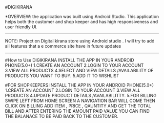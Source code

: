 #DIGIKIRANA

*OVERVIEW:
the application was built using Android Studio. This application helps both the customer and shop keeper and has high responsiveness and user friendly UI.

****************************************************************************************************************************************
NOTE: Project on  Digital kirana store using Android studio .
I will try to add all features that a e commerce site have in future updates
****************************************************************************************************************************************
#How to Use DIGIKIRANA 
INSTALL THE APP IN YOUR ANDROID PHONE(5.0+)
1.CREATE AN ACCOUNT
2.LOGIN TO YOUR ACCOUNT
3.VIEW ALL PRODUCTS
4.SELECT AND VIEW DETAILS /AVAILABILITY OF PRODUCTS YOU WANT TO BUY.
5.ADD IT TO WISHLIST 

#FOR SHOPKEEPERS
INSTALL THE APP IN YOUR ANDROID PHONE(5.0+)
1.CREATE AN ACCOUNT
2.LOGIN TO YOUR ACCOUNT
3.VIEW ALL PRODUCTS
4.UPDATE PRODUCT DETAILS /AVAILABILITTY.
5.FOR BILLING SWIPE LEFT FROM HOME SCREEN A NAVIGATION BAR WILL COME THEN CLICK ON BILLING
ADD ITEM , PRICE , QAUNTITY AND GET THE TOTAL BILL AND AFTER ENTERING THE AMOUNT PAID VALUE YOU CAN FIND THE BALANACE TO BE PAID BACK TO THE CUSTOMER.



